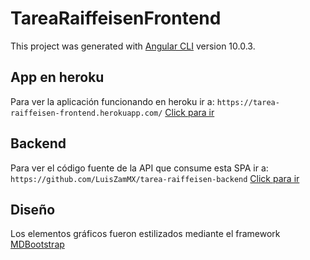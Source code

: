 # TareaRaiffeisenFrontend

This project was generated with [Angular CLI](https://github.com/angular/angular-cli) version 10.0.3.

## App en heroku

Para ver la aplicación funcionando en heroku ir a: `https://tarea-raiffeisen-frontend.herokuapp.com/` [Click para ir](https://tarea-raiffeisen-frontend.herokuapp.com/)


## Backend

Para ver el código fuente de la API que consume esta SPA ir a: `https://github.com/LuisZamMX/tarea-raiffeisen-backend` [Click para ir](https://github.com/LuisZamMX/tarea-raiffeisen-backend)

## Diseño

Los elementos gráficos fueron estilizados mediante el framework [MDBootstrap](https://mdbootstrap.com/)

